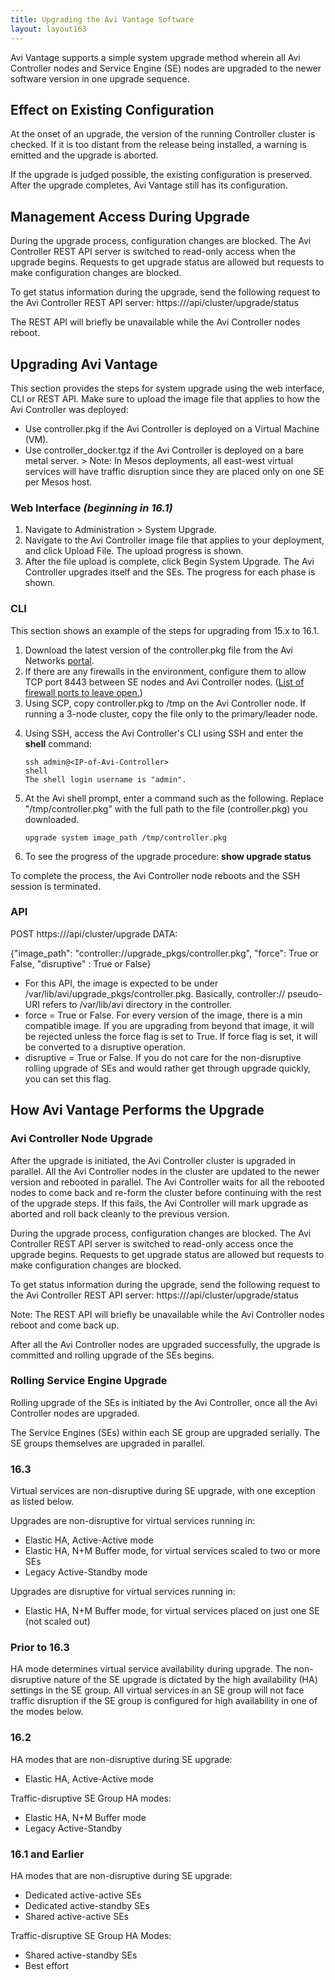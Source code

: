 ```yaml
---
title: Upgrading the Avi Vantage Software
layout: layout163
---
```

Avi Vantage supports a simple system upgrade method wherein all Avi Controller nodes and Service Engine (SE) nodes are upgraded to the newer software version in one upgrade sequence.

## Effect on Existing Configuration

At the onset of an upgrade, the version of the running Controller cluster is checked. If it is too distant from the release being installed, a warning is emitted and the upgrade is aborted.

If the upgrade is judged possible, the existing configuration is preserved. After the upgrade completes, Avi Vantage still has its configuration.

## Management Access During Upgrade

During the upgrade process, configuration changes are blocked. The Avi Controller REST API server is switched to read-only access when the upgrade begins. Requests to get upgrade status are allowed but requests to make configuration changes are blocked.

To get status information during the upgrade, send the following request to the Avi Controller REST API server: https:///api/cluster/upgrade/status

The REST API will briefly be unavailable while the Avi Controller nodes reboot.

## Upgrading Avi Vantage

This section provides the steps for system upgrade using the web interface, CLI or REST API. Make sure to upload the image file that applies to how the Avi Controller was deployed:

* Use controller.pkg if the Avi Controller is deployed on a Virtual Machine (VM).
* Use controller_docker.tgz if the Avi Controller is deployed on a bare metal server. > Note: In Mesos deployments, all east-west virtual services will have traffic disruption since they are placed only on one SE per Mesos host.
 

### Web Interface *(beginning in 16.1)*

<ol> 
 <li>Navigate to Administration &gt; System Upgrade.</li> 
 <li>Navigate to the Avi Controller image file that applies to your deployment, and click Upload File. The upload progress is shown.</li> 
 <li>After the file upload is complete, click Begin System Upgrade. The Avi Controller upgrades itself and the SEs. The progress for each phase is shown.</li> 
</ol> 

### CLI

This section shows an example of the steps for upgrading from 15.x to 16.1.
<ol> 
 <li>Download the latest version of the controller.pkg file from the Avi Networks <a href="http://avinetworks.com/portal/software">portal</a>.</li> 
 <li>If there are any firewalls in the environment, configure them to allow TCP port 8443 between SE nodes and Avi Controller nodes. (<a href="/docs/16.3/protocol-ports-used-by-avi-vantage-for-management-communication/">List of firewall ports to leave open.</a>)</li> 
 <li>Using SCP, copy controller.pkg to /tmp on the Avi Controller node. If running a 3-node cluster, copy the file only to the primary/leader node.</li> 
</ol> <ol start="4"> 
 <li>Using SSH, access the Avi Controller's CLI using SSH and enter the <strong>shell</strong> command:<br> 
  <!-- Crayon Syntax Highlighter v2.7.1 --> <pre><code class="language-lua">ssh admin@&lt;IP-of-Avi-Controller&gt;
shell
The shell login username is "admin".</code></pre> 
  <!-- [Format Time: 0.0005 seconds] --> </li> 
</ol> <ol start="5"> 
 <li>At the Avi shell prompt, enter a command such as the following. Replace "/tmp/controller.pkg" with the full path to the file (controller.pkg) you downloaded.<br> 
  <!-- Crayon Syntax Highlighter v2.7.1 --> <pre><code class="language-lua">upgrade system image_path /tmp/controller.pkg</code></pre> 
  <!-- [Format Time: 0.0002 seconds] -->  </li> 
</ol> <ol start="6"> 
 <li>To see the progress of the upgrade procedure: <strong>show upgrade status</strong></li> 
</ol> 

To complete the process, the Avi Controller node reboots and the SSH session is terminated.

### API

POST https://<controller-ip>/api/cluster/upgrade
DATA:

{"image_path": "controller://upgrade_pkgs/controller.pkg", "force": True or False, "disruptive" : True or False}

* For this API, the image is expected to be under /var/lib/avi/upgrade_pkgs/controller.pkg. Basically, controller:// pseudo-URI refers to /var/lib/avi directory in the controller.
* force = True or False. For every version of the image, there is a min compatible image. If you are upgrading from beyond that image, it will be rejected unless the force flag is set to True. If force flag is set, it will be converted to a disruptive operation.
* disruptive = True or False. If you do not care for the non-disruptive rolling upgrade of SEs and would rather get through upgrade quickly, you can set this flag. 

## How Avi Vantage Performs the Upgrade

<a name="rolling-service-engine-upgrade"></a>

### Avi Controller Node Upgrade

After the upgrade is initiated, the Avi Controller cluster is upgraded in parallel. All the Avi Controller nodes in the cluster are updated to the newer version and rebooted in parallel. The Avi Controller waits for all the rebooted nodes to come back and re-form the cluster before continuing with the rest of the upgrade steps. If this fails, the Avi Controller will mark upgrade as aborted and roll back cleanly to the previous version.

During the upgrade process, configuration changes are blocked. The Avi Controller REST API server is switched to read-only access once the upgrade begins. Requests to get upgrade status are allowed but requests to make configuration changes are blocked.

To get status information during the upgrade, send the following request to the Avi Controller REST API server: https:///api/cluster/upgrade/status

Note: The REST API will briefly be unavailable while the Avi Controller nodes reboot and come back up.

After all the Avi Controller nodes are upgraded successfully, the upgrade is committed and rolling upgrade of the SEs begins.

### Rolling Service Engine Upgrade

Rolling upgrade of the SEs is initiated by the Avi Controller, once all the Avi Controller nodes are upgraded.

The Service Engines (SEs) within each SE group are upgraded serially. The SE groups themselves are upgraded in parallel.

### 16.3

Virtual services are non-disruptive during SE upgrade, with one exception as listed below.

Upgrades are non-disruptive for virtual services running in:

* Elastic HA, Active-Active mode
* Elastic HA, N+M Buffer mode, for virtual services scaled to two or more SEs
* Legacy Active-Standby mode 

Upgrades are disruptive for virtual services running in:

* Elastic HA, N+M Buffer mode, for virtual services placed on just one SE (not scaled out) 

### Prior to 16.3

HA mode determines virtual service availability during upgrade. The non-disruptive nature of the SE upgrade is dictated by the high availability (HA) settings in the SE group. All virtual services in an SE group will not face traffic disruption if the SE group is configured for high availability in one of the modes below.

### 16.2

HA modes that are non-disruptive during SE upgrade:

* Elastic HA, Active-Active mode 

Traffic-disruptive SE Group HA modes:

* Elastic HA, N+M Buffer mode
* Legacy Active-Standby 

### 16.1 and Earlier

HA modes that are non-disruptive during SE upgrade:

* Dedicated active-active SEs
* Dedicated active-standby SEs
* Shared active-active SEs 

Traffic-disruptive SE Group HA Modes:

* Shared active-standby SEs
* Best effort 